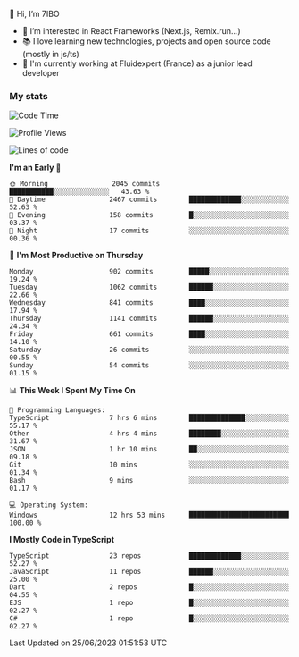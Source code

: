 👋 Hi, I’m 7IBO

- 👀 I’m interested in React Frameworks (Next.js, Remix.run...)
- 📚 I love learning new technologies, projects and open source code (mostly in js/ts)
- 💼 I'm currently working at Fluidexpert (France) as a junior lead developer

### My stats
<!--START_SECTION:waka-->
![Code Time](http://img.shields.io/badge/Code%20Time-44%20hrs%2030%20mins-blue)

![Profile Views](http://img.shields.io/badge/Profile%20Views-0-blue)

![Lines of code](https://img.shields.io/badge/From%20Hello%20World%20I%27ve%20Written-6.5%20million%20lines%20of%20code-blue)

**I'm an Early 🐤** 

```text
🌞 Morning                2045 commits        ███████████░░░░░░░░░░░░░░   43.63 % 
🌆 Daytime                2467 commits        █████████████░░░░░░░░░░░░   52.63 % 
🌃 Evening                158 commits         █░░░░░░░░░░░░░░░░░░░░░░░░   03.37 % 
🌙 Night                  17 commits          ░░░░░░░░░░░░░░░░░░░░░░░░░   00.36 % 
```
📅 **I'm Most Productive on Thursday** 

```text
Monday                   902 commits         █████░░░░░░░░░░░░░░░░░░░░   19.24 % 
Tuesday                  1062 commits        ██████░░░░░░░░░░░░░░░░░░░   22.66 % 
Wednesday                841 commits         ████░░░░░░░░░░░░░░░░░░░░░   17.94 % 
Thursday                 1141 commits        ██████░░░░░░░░░░░░░░░░░░░   24.34 % 
Friday                   661 commits         ████░░░░░░░░░░░░░░░░░░░░░   14.10 % 
Saturday                 26 commits          ░░░░░░░░░░░░░░░░░░░░░░░░░   00.55 % 
Sunday                   54 commits          ░░░░░░░░░░░░░░░░░░░░░░░░░   01.15 % 
```


📊 **This Week I Spent My Time On** 

```text
💬 Programming Languages: 
TypeScript               7 hrs 6 mins        ██████████████░░░░░░░░░░░   55.17 % 
Other                    4 hrs 4 mins        ████████░░░░░░░░░░░░░░░░░   31.67 % 
JSON                     1 hr 10 mins        ██░░░░░░░░░░░░░░░░░░░░░░░   09.18 % 
Git                      10 mins             ░░░░░░░░░░░░░░░░░░░░░░░░░   01.34 % 
Bash                     9 mins              ░░░░░░░░░░░░░░░░░░░░░░░░░   01.17 % 

💻 Operating System: 
Windows                  12 hrs 53 mins      █████████████████████████   100.00 % 
```

**I Mostly Code in TypeScript** 

```text
TypeScript               23 repos            █████████████░░░░░░░░░░░░   52.27 % 
JavaScript               11 repos            ██████░░░░░░░░░░░░░░░░░░░   25.00 % 
Dart                     2 repos             █░░░░░░░░░░░░░░░░░░░░░░░░   04.55 % 
EJS                      1 repo              █░░░░░░░░░░░░░░░░░░░░░░░░   02.27 % 
C#                       1 repo              █░░░░░░░░░░░░░░░░░░░░░░░░   02.27 % 
```




 Last Updated on 25/06/2023 01:51:53 UTC
<!--END_SECTION:waka-->
